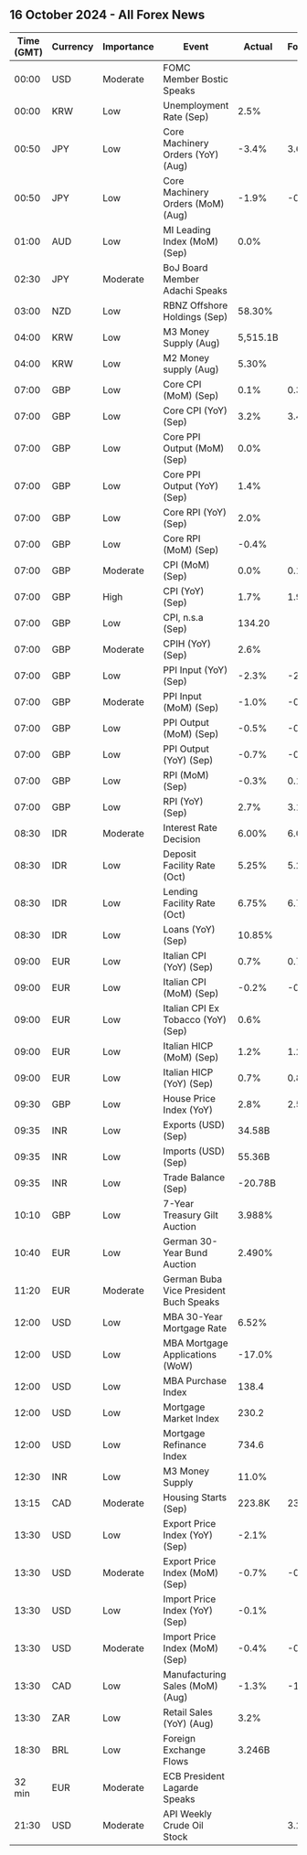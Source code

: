 ## 16 October 2024 - All Forex News

| Time (GMT) | Currency | Importance | Event | Actual | Forecast | Previous |
|------|----------|------------|-------|--------|----------|----------|
| 00:00 | USD | Moderate | FOMC Member Bostic Speaks |  |  |  |
| 00:00 | KRW | Low | Unemployment Rate (Sep) | 2.5% |  | 2.4% |
| 00:50 | JPY | Low | Core Machinery Orders (YoY) (Aug) | -3.4% | 3.6% | 8.7% |
| 00:50 | JPY | Low | Core Machinery Orders (MoM) (Aug) | -1.9% | -0.1% | -0.1% |
| 01:00 | AUD | Low | MI Leading Index (MoM) (Sep) | 0.0% |  | -0.0% |
| 02:30 | JPY | Moderate | BoJ Board Member Adachi Speaks |  |  |  |
| 03:00 | NZD | Low | RBNZ Offshore Holdings (Sep) | 58.30% |  | 56.90% |
| 04:00 | KRW | Low | M3 Money Supply (Aug) | 5,515.1B |  | 5,519.7B |
| 04:00 | KRW | Low | M2 Money supply (Aug) | 5.30% |  | 5.20% |
| 07:00 | GBP | Low | Core CPI (MoM) (Sep) | 0.1% | 0.3% | 0.4% |
| 07:00 | GBP | Low | Core CPI (YoY) (Sep) | 3.2% | 3.4% | 3.6% |
| 07:00 | GBP | Low | Core PPI Output (MoM) (Sep) | 0.0% |  | 0.0% |
| 07:00 | GBP | Low | Core PPI Output (YoY) (Sep) | 1.4% |  | 1.3% |
| 07:00 | GBP | Low | Core RPI (YoY) (Sep) | 2.0% |  | 2.8% |
| 07:00 | GBP | Low | Core RPI (MoM) (Sep) | -0.4% |  | 0.6% |
| 07:00 | GBP | Moderate | CPI (MoM) (Sep) | 0.0% | 0.1% | 0.3% |
| 07:00 | GBP | High | CPI (YoY) (Sep) | 1.7% | 1.9% | 2.2% |
| 07:00 | GBP | Low | CPI, n.s.a (Sep) | 134.20 |  | 134.30 |
| 07:00 | GBP | Moderate | CPIH (YoY) (Sep) | 2.6% |  | 3.1% |
| 07:00 | GBP | Low | PPI Input (YoY) (Sep) | -2.3% | -2.2% | -1.0% |
| 07:00 | GBP | Moderate | PPI Input (MoM) (Sep) | -1.0% | -0.5% | -0.3% |
| 07:00 | GBP | Low | PPI Output (MoM) (Sep) | -0.5% | -0.3% | -0.3% |
| 07:00 | GBP | Low | PPI Output (YoY) (Sep) | -0.7% | -0.6% | 0.3% |
| 07:00 | GBP | Low | RPI (MoM) (Sep) | -0.3% | 0.1% | 0.6% |
| 07:00 | GBP | Low | RPI (YoY) (Sep) | 2.7% | 3.1% | 3.5% |
| 08:30 | IDR | Moderate | Interest Rate Decision | 6.00% | 6.00% | 6.00% |
| 08:30 | IDR | Low | Deposit Facility Rate (Oct) | 5.25% | 5.25% | 5.25% |
| 08:30 | IDR | Low | Lending Facility Rate (Oct) | 6.75% | 6.75% | 6.75% |
| 08:30 | IDR | Low | Loans (YoY) (Sep) | 10.85% |  | 11.40% |
| 09:00 | EUR | Low | Italian CPI (YoY) (Sep) | 0.7% | 0.7% | 1.1% |
| 09:00 | EUR | Low | Italian CPI (MoM) (Sep) | -0.2% | -0.2% | 0.2% |
| 09:00 | EUR | Low | Italian CPI Ex Tobacco (YoY) (Sep) | 0.6% |  | 0.8% |
| 09:00 | EUR | Low | Italian HICP (MoM) (Sep) | 1.2% | 1.2% | -0.2% |
| 09:00 | EUR | Low | Italian HICP (YoY) (Sep) | 0.7% | 0.8% | 1.2% |
| 09:30 | GBP | Low | House Price Index (YoY) | 2.8% | 2.5% | 2.2% |
| 09:35 | INR | Low | Exports (USD) (Sep) | 34.58B |  | 34.71B |
| 09:35 | INR | Low | Imports (USD) (Sep) | 55.36B |  | 64.36B |
| 09:35 | INR | Low | Trade Balance (Sep) | -20.78B |  | -29.65B |
| 10:10 | GBP | Low | 7-Year Treasury Gilt Auction | 3.988% |  | 3.814% |
| 10:40 | EUR | Low | German 30-Year Bund Auction | 2.490% |  | 2.440% |
| 11:20 | EUR | Moderate | German Buba Vice President Buch Speaks |  |  |  |
| 12:00 | USD | Low | MBA 30-Year Mortgage Rate | 6.52% |  | 6.36% |
| 12:00 | USD | Low | MBA Mortgage Applications (WoW) | -17.0% |  | -5.1% |
| 12:00 | USD | Low | MBA Purchase Index | 138.4 |  | 149.2 |
| 12:00 | USD | Low | Mortgage Market Index | 230.2 |  | 277.5 |
| 12:00 | USD | Low | Mortgage Refinance Index | 734.6 |  | 997.3 |
| 12:30 | INR | Low | M3 Money Supply | 11.0% |  | 10.8% |
| 13:15 | CAD | Moderate | Housing Starts (Sep) | 223.8K | 235.0K | 213.0K |
| 13:30 | USD | Low | Export Price Index (YoY) (Sep) | -2.1% |  | -0.7% |
| 13:30 | USD | Moderate | Export Price Index (MoM) (Sep) | -0.7% | -0.4% | -0.9% |
| 13:30 | USD | Low | Import Price Index (YoY) (Sep) | -0.1% |  | 0.8% |
| 13:30 | USD | Moderate | Import Price Index (MoM) (Sep) | -0.4% | -0.3% | -0.2% |
| 13:30 | CAD | Low | Manufacturing Sales (MoM) (Aug) | -1.3% | -1.5% | 1.4% |
| 13:30 | ZAR | Low | Retail Sales (YoY) (Aug) | 3.2% |  | 1.7% |
| 18:30 | BRL | Low | Foreign Exchange Flows | 3.246B |  | -0.277B |
| 32 min | EUR | Moderate | ECB President Lagarde Speaks |  |  |  |
| 21:30 | USD | Moderate | API Weekly Crude Oil Stock |  | 3.200M | 10.900M |
